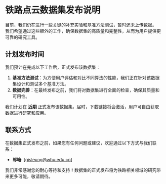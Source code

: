 # 铁路点云数据集发布说明


目前，我们仍在进行一些关键的补充实验和基准方法测试，暂时还未上传数据。
我们希望通过这些额外的工作，确保数据集的高质量和完整性，从而为用户提供更可靠的研究工具。

## 计划发布时间

我们预计在完成以下工作后，正式发布该数据集：

1. **基准方法测试**：为方便用户评估和对比不同算法的性能，我们正在针对该数据集设计和测试多个基准方法。
2. **数据完善**：在最终发布之前，我们将对数据集进行全面的检查，确保其质量和可用性。

我们计划在 **近期** 正式发布该数据集。届时，下载链接将会激活，用户可自由获取数据进行研究和应用。

## 联系方式

在数据集正式发布之前，如果您有任何问题或建议，欢迎通过以下方式与我们联系：

- **邮箱**: [gisleung@whu.edu.cn]

我们非常感谢您的耐心等待和支持！数据集的正式发布将为铁路相关领域的研究带来更多可能，敬请期待。

